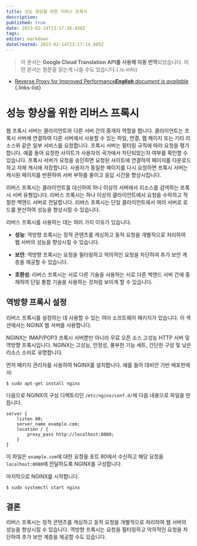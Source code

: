 ```yaml
---
title: 성능 향상을 위한 리버스 프록시
description: 
published: true
date: 2023-02-14T23:17:16.438Z
tags: 
editor: markdown
dateCreated: 2023-02-14T23:17:14.905Z
---
```


> 이 문서는 **Google Cloud Translation API를 사용해 자동 번역**되었습니다.
어떤 문서는 원문을 읽는게 나을 수도 있습니다.{.is-info}



- [Reverse Proxy for Improved Performance***English** document is available*](/en/Knowledge-base/Backend/reverse-proxy-for-improved-performance)
{.links-list}


# 성능 향상을 위한 리버스 프록시

웹 프록시 서버는 클라이언트와 다른 서버 간의 중개자 역할을 합니다. 클라이언트는 프록시 서버에 연결하여 다른 서버에서 사용할 수 있는 파일, 연결, 웹 페이지 또는 기타 리소스와 같은 일부 서비스를 요청합니다. 프록시 서버는 필터링 규칙에 따라 요청을 평가합니다. 예를 들어 요청한 사이트가 사용자의 국가에서 차단되었는지 여부를 확인할 수 있습니다. 프록시 서버가 요청을 승인하면 요청된 사이트에 연결하여 페이지를 다운로드하고 자체 캐시에 저장합니다. 사용자가 동일한 페이지를 다시 요청하면 프록시 서버는 캐시된 페이지를 반환하여 서버 부하를 줄이고 응답 시간을 향상시킵니다.

리버스 프록시는 클라이언트를 대신하여 하나 이상의 서버에서 리소스를 검색하는 프록시 서버 유형입니다. 리버스 프록시는 하나 이상의 클라이언트에서 요청을 수락하고 적절한 백엔드 서버로 전달합니다. 리버스 프록시는 단일 클라이언트에서 여러 서버로 로드를 분산하여 성능을 향상시킬 수 있습니다.

리버스 프록시를 사용하는 데는 여러 가지 이유가 있습니다.

* **성능**: 역방향 프록시는 정적 콘텐츠를 캐싱하고 동적 요청을 개별적으로 처리하여 웹 서버의 성능을 향상시킬 수 있습니다.

* **보안**: 역방향 프록시는 요청을 필터링하고 악의적인 요청을 차단하여 추가 보안 계층을 제공할 수 있습니다.

* **호환성**: 리버스 프록시는 서로 다른 기술을 사용하는 서로 다른 백엔드 서버 간에 중재하여 단일 통합 기술을 사용하는 것처럼 보이게 할 수 있습니다.

## 역방향 프록시 설정

리버스 프록시를 설정하는 데 사용할 수 있는 여러 소프트웨어 패키지가 있습니다. 이 섹션에서는 NGINX 웹 서버를 사용합니다.

 NGINX는 IMAP/POP3 프록시 서버뿐만 아니라 무료 오픈 소스 고성능 HTTP 서버 및 역방향 프록시입니다. NGINX는 고성능, 안정성, 풍부한 기능 세트, 간단한 구성 및 낮은 리소스 소비로 유명합니다.

먼저 패키지 관리자를 사용하여 NGINX를 설치합니다. 예를 들어 데비안 기반 배포판에서:

```
$ sudo apt-get install nginx
```

다음으로 NGINX의 구성 디렉토리인 `/etc/nginx/conf.d/`에 다음 내용으로 파일을 만듭니다.

```
server {
    listen 80;
    server_name example.com;
    location / {
        proxy_pass http://localhost:8080;
    }
}
```

이 파일은 `example.com`에 대한 요청을 포트 80에서 수신하고 해당 요청을 `localhost:8080`에 전달하도록 NGINX를 구성합니다.

마지막으로 NGINX를 시작합니다.

```
$ sudo systemctl start nginx
```

## 결론

리버스 프록시는 정적 콘텐츠를 캐싱하고 동적 요청을 개별적으로 처리하여 웹 서버의 성능을 향상시킬 수 있습니다. 역방향 프록시는 요청을 필터링하고 악의적인 요청을 차단하여 추가 보안 계층을 제공할 수도 있습니다.